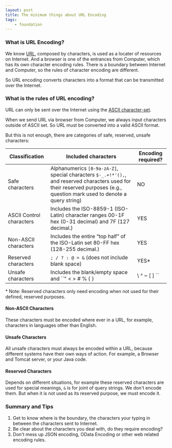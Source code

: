 ```yaml
---
layout: post
title: The minimum things about URL Encoding
tags:
    - foundation
---
```


### What is URL Encoding?

We know [URL](http://www.ietf.org/rfc/rfc1738.txt), composed by characters, is used as a locater of resources on Internet. And a browser is one of the entrances from Computer, which has its own character encoding rules. There is a boundary between Internet and Computer, so the rules of character encoding are different.

So URL encoding converts characters into a format that can be transmitted over the Internet.

### What is the rules of URL encoding?

URL can only be sent over the Internet using the [ASCII character-set](https://www.w3schools.com/charsets/ref_html_ascii.asp). 

When we send URL via browser from Computer, we always input characters outside of ASCII set. So URL must be converted into a valid ASCII format.

But this is not enough, there are categories of safe, reserved, unsafe characters:

| Classification           | Included characters                      | Encoding required? |
| ------------------------ | ---------------------------------------- | ------------------ |
| Safe characters          | Alphanumerics `[0-9a-zA-Z]`, special characters `$-_.+!*'(),`, and reserved characters used for their reserved purposes (e.g., question mark used to denote a query string) | NO                 |
| ASCII Control characters | Includes the ISO-8859-1 (ISO-Latin) character ranges 00-1F hex (0-31 decimal) and 7F (127 decimal.) | YES                |
| Non-ASCII characters     | Includes the entire “top half” of the ISO-Latin set 80-FF hex (128-255 decimal.) | YES                |
| Reserved characters      | `; / ? : @ = &` (does not include blank space) | YES*               |
| Unsafe characters        | Includes the blank/empty space and ``" < > # % { } | \ ^ ~ [ ] `` | YES                |

\* Note: Reserved characters only need encoding when not used for their defined, reserved purposes.

#### Non-ASCII Characters

These characters must be encoded where ever in a URL, for example, characters in languages other than English.

#### Unsafe Characters

All unsafe characters must always be encoded within a URL, because different systems have their own ways of action. For example, a Browser and Tomcat server, or your Java code.

#### Reserved Characters

Depends on different situations, for example these reserved characters are used for special meanings, ``&``  is for joint of query strings. We don't encode them. But when it is not used as its reserved purpose, we must encode it.

### Summary and Tips

1. Get to know where is the boundary, the characters your typing in between the characters sent to Internet.
2. Be clear about the characters you deal with, do they require encoding?
3. Don't mess up JSON encoding, OData Encoding or other web related encoding rules.